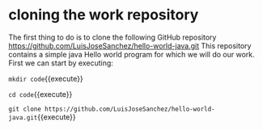 # cloning the work repository

The first thing to do is to clone the following GitHub repository https://github.com/LuisJoseSanchez/hello-world-java.git
This repository contains a simple java Hello world program for which we will do our work. 
First we can start by executing:


`mkdir code`{{execute}}


`cd code`{{execute}}


`git clone https://github.com/LuisJoseSanchez/hello-world-java.git`{{execute}}

